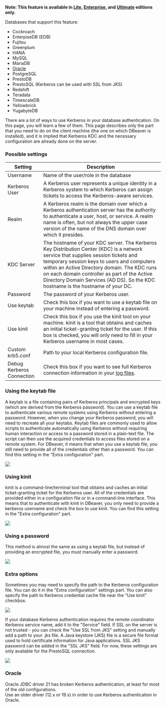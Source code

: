 **Note: This feature is available in [Lite](Lite-Edition), [Enterprise](Enterprise-Edition), and [Ultimate](Ultimate-Edition) editions only.**

Databases that support this feature:
- Cockroach
- EnterpiseDB (EDB)
- Fujitsu
- Greenplum
- HANA
- MySQL
- MariaDB
- [Oracle](#oracle)
- PostgreSQL
- PrestoDB
- PrestoSQL (Kerberos can be used with SSL from JKS)
- Redshift
- Teradata
- TimescaleDB
- Yellowbrick
- YugabyteDB

There are a lot of ways to use Kerberos in your database authentication. On this page, you will learn a few of them. This page describes only the part that you need to do on the client machine (the one on which DBeaver is installed), and it is implied that Kerberos KDC and the necessary configuration are already done on the server.

### Possible settings

Setting|Description
---------------|-----------
Username|Name of the user/role in the database
Kerberos User|A Kerberos user represents a unique identity in a Kerberos system to which Kerberos can assign tickets to access the Kerberos-aware services.
Realm|A Kerberos realm is the domain over which a Kerberos authentication server has the authority to authenticate a user, host, or service. A realm name is often, but not always the upper case version of the name of the DNS domain over which it presides.
KDC Server|The hostname of your KDC server. The Kerberos Key Distribution Center (KDC) is a network service that supplies session tickets and temporary session keys to users and computers within an Active Directory domain. The KDC runs on each domain controller as part of the Active Directory Domain Services (AD DS). So the KDC hostname is the hostname of your DC.
Password|The password of your Kerberos user.
Use keytab|Check this box if you want to use a keytab file on your machine instead of entering a password.
Use kinit|Check this box if you use the kinit tool on your machine. kinit is a tool that obtains and caches an initial ticket-granting ticket for the user. If this box is checked, you will only need to fill in your Kerberos username in most cases.
Custom krb5.conf|Path to your local Kerberos configuration file.
Debug Kerberos Connection|Check this box if you want to see full Kerberos connection information in your [log files](Log-files).


### Using the keytab file

A keytab is a file containing pairs of Kerberos principals and encrypted keys (which are derived from the Kerberos password). You can use a keytab file to authenticate various remote systems using Kerberos without entering a password. However, when you change your Kerberos password, you will need to recreate all your keytabs.
Keytab files are commonly used to allow scripts to authenticate automatically using Kerberos without requiring human interaction or access to a password stored in a plain-text file. The script can then use the acquired credentials to access files stored on a remote system.
For DBeaver, it means that when you use a keytab file, you still need to provide all of the credentials other than a password.
You can find this setting in the "Extra configuration" part.

![](images/kerberos-keytab.png)

### Using kinit

kinit is a command-line/terminal tool that obtains and caches an initial ticket-granting ticket for the Kerberos user. All of the credentials are provided either in a configuration file or in a command-line interface. This means that to authenticate with kinit in DBeaver, you only need to provide a kerberos username and check the box to use kinit. You can find this setting in the "Extra configuration" part.

![](images/kerberos-kinit.png)

### Using a password

This method is almost the same as using a keytab file, but instead of providing an encrypted file, you must manually enter a password.

![](images/kerberos_pasword.png)

### Extra options

Sometimes you may need to specify the path to the Kerberos configuration file. You can do it in the "Extra configuration" settings part.
You can also specify the path to Kerberos credential cache file near the "Use kinit" checkbox.

![](images/kerberos-config.png)

If your database Kerberos authentication requires the remote coordinator Kerberos service name, add it to the "Service" field.
If SSL on the server is not trusted - you can check the "Use SSL from JKS" setting and manually add a path to your .jks file. A Java keystore (JKS) file is a secure file format used to hold certificate information for Java applications. SSL JKS password can be added in the "SSL JKS" field.
For now, these settings are only available for the PrestoSQL connection.

![](images/kerberos-keystore.png)

### Oracle

Oracle JDBC driver 21 has broken Kerberos authentication, at least for most of the old configurations.  
Use an older driver (12.x or 19.x) in order to use Kerberos authentication in Oracle.  